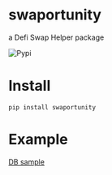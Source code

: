 # swaportunity
a Defi Swap Helper package

![Pypi](https://img.shields.io/pypi/dm/swaportunity)

# Install
`pip install swaportunity`

# Example

[DB sample](examples/example.py)